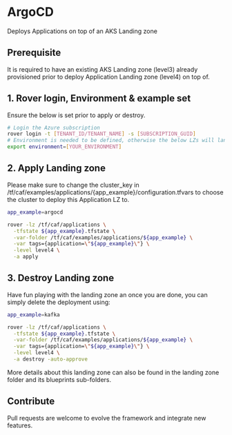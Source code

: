 # ArgoCD

Deploys Applications on top of an AKS Landing zone

## Prerequisite
It is required to have an existing AKS Landing zone (level3) already provisioned prior to deploy Application Landing zone (level4) on top of.

## 1. Rover login, Environment & example set
Ensure the below is set prior to apply or destroy.
```bash
# Login the Azure subscription
rover login -t [TENANT_ID/TENANT_NAME] -s [SUBSCRIPTION_GUID]
# Environment is needed to be defined, otherwise the below LZs will land into sandpit which someone else is working on
export environment=[YOUR_ENVIRONMENT]

```
## 2. Apply Landing zone

Please make sure to change the cluster_key in /tf/caf/examples/applications/{app_example}/configuration.tfvars to choose the cluster to deploy this Application LZ to.

```bash
app_example=argocd

rover -lz /tf/caf/applications \
  -tfstate ${app_example}.tfstate \
  -var-folder /tf/caf/examples/applications/${app_example} \
  -var tags={application=\"${app_example}\"} \
  -level level4 \
  -a apply
```
## 3. Destroy Landing zone
Have fun playing with the landing zone an once you are done, you can simply delete the deployment using:

```bash
app_example=kafka

rover -lz /tf/caf/applications \
  -tfstate ${app_example}.tfstate \
  -var-folder /tf/caf/examples/applications/${app_example} \
  -var tags={application=\"${app_example}\"} \
  -level level4 \
  -a destroy -auto-approve
```

More details about this landing zone can also be found in the landing zone folder and its blueprints sub-folders.

## Contribute

Pull requests are welcome to evolve the framework and integrate new features.
